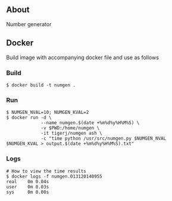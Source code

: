 ## About
Number generator

## Docker
Build image with accompanying docker file and use as follows

### Build
```
$ docker build -t numgen .
```

### Run
```
$ NUMGEN_NVAL=10; NUMGEN_KVAL=2
$ docker run -d \
             --name numgen.$(date +%m%d%y%H%M%S) \
             -v $PWD:/home/numgen \
             -it tigerj/numgen ash \
             -c "time python /usr/src/numgen.py $NUMGEN_NVAL $NUMGEN_KVAL > output.$(date +%m%d%y%H%M%S).txt"
```

### Logs
```
# How to view the time results
$ docker logs -f numgen.013120140955
real    0m 0.04s
user    0m 0.03s
sys     0m 0.00s
```
